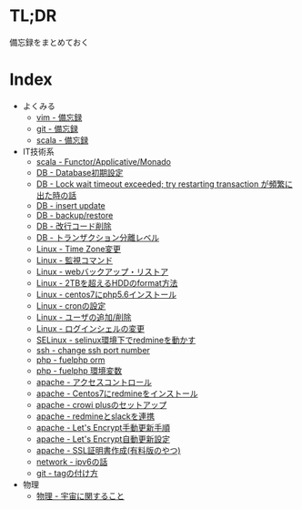 # TL;DR

備忘録をまとめておく




# Index

* よくみる
    * [vim - 備忘録](tech/vim.md)     
    * [git - 備忘録](tech/git.md)
    * [scala - 備忘録](tech/scala.md)
* IT技術系
    * [scala - Functor/Applicative/Monado](tech/scala.md)    
    * [DB - Database初期設定](tech/db_01.md)
    * [DB - Lock wait timeout exceeded; try restarting transaction が頻繁に出た時の話](tech/db_02.md)    
    * [DB - insert update](tech/db_03.md)    
    * [DB - backup/restore](tech/db_04.md)    
    * [DB - 改行コード削除](tech/db_05.md)    
    * [DB - トランザクション分離レベル](tech/db_06.md)    
    * [Linux - Time Zone変更](tech/linux_01.md)    
    * [Linux - 監視コマンド](tech/linux_05.md)    
    * [Linux - webバックアップ・リストア](tech/linux_06.md)    
    * [Linux - 2TBを超えるHDDのformat方法](tech/linux_02.md)    
    * [Linux - centos7にphp5.6インストール](tech/linux_03.md)
    * [Linux - cronの設定](tech/linux_04.md)    
    * [Linux - ユーザの追加/削除](tech/linux_07.md)    
    * [Linux - ログインシェルの変更](tech/linux_08.md)    
    * [SELinux - selinux環境下でredmineを動かす](tech/selinux_01.md)
    * [ssh - change ssh port number](tech/ssh_01.md)    
    * [php - fuelphp orm](tech/php_01.md)
    * [php - fuelphp 環境変数](tech/php_02.md)
    * [apache - アクセスコントロール](tech/apache_05.md)
    * [apache - Centos7にredmineをインストール](tech/apache_07.md)
    * [apache - crowi plusのセットアップ](tech/apache_01.md)
    * [apache - redmineとslackを連携](tech/apache_06.md)
    * [apache - Let's Encrypt手動更新手順](tech/apache_03.md)
    * [apache - Let's Encrypt自動更新設定](tech/apache_04.md)
    * [apache - SSL証明書作成(有料版のやつ)](tech/apache_02.md)    
    * [network - ipv6の話](tech/net_01.md)
    * [git - tagの付け方](tech/git_02.md)    
* 物理
    * [物理 - 宇宙に関すること](science/pyshics_01.md)
      
   
     